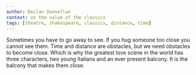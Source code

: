 ```yaml
---
author: Declan Donnellan
context: on the value of the classics
tags: [theatre, shakespeare, classics, distance, time]
---
```

Sometimes you have to go away to see. If you hug someone too close you cannot see them. Time and distance are obstacles, but we need obstacles to become close. Which is why the greatest love scene in the world has three characters, two young Italians and an ever present balcony. It is the balcony that makes them close.
